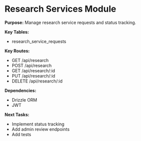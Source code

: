 # Research Services Module

**Purpose:**
Manage research service requests and status tracking.

**Key Tables:**
- research_service_requests

**Key Routes:**
- GET /api/research
- POST /api/research
- GET /api/research/:id
- PUT /api/research/:id
- DELETE /api/research/:id

**Dependencies:**
- Drizzle ORM
- JWT

**Next Tasks:**
- Implement status tracking
- Add admin review endpoints
- Add tests
